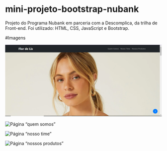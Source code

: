# mini-projeto-bootstrap-nubank

Projeto do Programa Nubank em parceria com a Descomplica, da trilha de Front-end.
Foi utilizado: HTML, CSS, JavaScript e Bootstrap.


#Imagens

![Página inicial](./imagens/prints-site/pagina-inicial.PNG)

![Página “quem somos”](./imagens/images/prints-site/pagina-quem-somos.PNG)

![Página “nosso time”](./images/prints-site/pagina-nosso-time.PNG)

![Página “nossos produtos”](./images/prints-site/pagina-nossos-produtos.PNG)